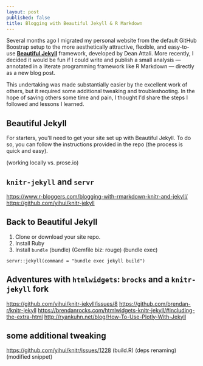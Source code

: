 ```yaml
---
layout: post
published: false
title: Blogging with Beautiful Jekyll & R Markdown
---
```

Several months ago I migrated my personal website from the default GitHub Boostrap setup to the more aesthetically attractive, flexible, and easy-to-use [**Beautiful Jekyll**](https://github.com/daattali/beautiful-jekyll) framework, developed by Dean Attali. More recently, I decided it would be fun if I could write and publish a small analysis &mdash; annotated in a literate programming framework like R Markdown &mdash; directly as a new blog post. 

This undertaking was made substantially easier by the excellent work of others, but it required some additional tweaking and troubleshooting. In the hope of saving others some time and pain, I thought I'd share the steps I followed and lessons I learned.

## Beautiful Jekyll

For starters, you'll need to get your site set up with Beautiful Jekyll. To do so, you can follow the instructions provided in the repo (the process is quick and easy).

(working locally vs. prose.io)

## `knitr-jekyll` and `servr`

https://www.r-bloggers.com/blogging-with-rmarkdown-knitr-and-jekyll/
https://github.com/yihui/knitr-jekyll

## Back to Beautiful Jekyll

1. Clone or download your site repo.
2. Install Ruby
3. Install `bundle`
(bundle)
(Gemfile biz: rouge)
(bundle exec)

```
servr::jekyll(command = "bundle exec jekyll build")
```

## Adventures with `htmlwidgets`: `brocks` and a `knitr-jekyll` fork

https://github.com/yihui/knitr-jekyll/issues/8
https://github.com/brendan-r/knitr-jekyll
https://brendanrocks.com/htmlwidgets-knitr-jekyll/#including-the-extra-html
http://ryankuhn.net/blog/How-To-Use-Plotly-With-Jekyll

## some additional tweaking

https://github.com/yihui/knitr/issues/1228
(build.R)
(deps renaming)
(modified snippet)
